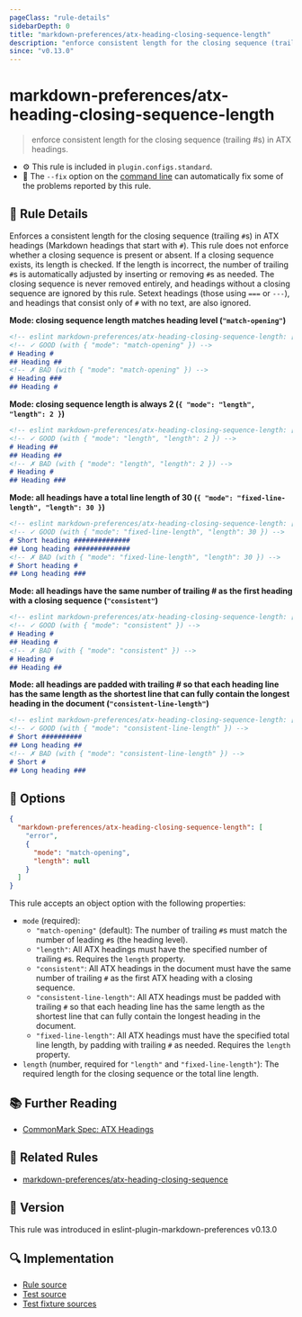 ```yaml
---
pageClass: "rule-details"
sidebarDepth: 0
title: "markdown-preferences/atx-heading-closing-sequence-length"
description: "enforce consistent length for the closing sequence (trailing #s) in ATX headings."
since: "v0.13.0"
---
```


# markdown-preferences/atx-heading-closing-sequence-length

> enforce consistent length for the closing sequence (trailing #s) in ATX headings.

- ⚙️ This rule is included in `plugin.configs.standard`.
- 🔧 The `--fix` option on the [command line](https://eslint.org/docs/user-guide/command-line-interface#fixing-problems) can automatically fix some of the problems reported by this rule.

## 📖 Rule Details

Enforces a consistent length for the closing sequence (trailing `#`s) in ATX headings (Markdown headings that start with `#`).
This rule does not enforce whether a closing sequence is present or absent. If a closing sequence exists, its length is checked. If the length is incorrect, the number of trailing `#`s is automatically adjusted by inserting or removing `#`s as needed. The closing sequence is never removed entirely, and headings without a closing sequence are ignored by this rule. Setext headings (those using `===` or `---`), and headings that consist only of `#` with no text, are also ignored.

**Mode: closing sequence length matches heading level (`"match-opening"`)**

<!-- prettier-ignore-start -->

<!-- eslint-skip -->

```md
<!-- eslint markdown-preferences/atx-heading-closing-sequence-length: ["error", {"mode": "match-opening"}] -->
<!-- ✓ GOOD (with { "mode": "match-opening" }) -->
# Heading #
## Heading ##
<!-- ✗ BAD (with { "mode": "match-opening" }) -->
# Heading ###
## Heading #
```

<!-- prettier-ignore-end -->

**Mode: closing sequence length is always 2 (`{ "mode": "length", "length": 2 }`)**

<!-- prettier-ignore-start -->

<!-- eslint-skip -->

```md
<!-- eslint markdown-preferences/atx-heading-closing-sequence-length: ["error", {"mode": "length", "length": 2}] -->
<!-- ✓ GOOD (with { "mode": "length", "length": 2 }) -->
# Heading ##
## Heading ##
<!-- ✗ BAD (with { "mode": "length", "length": 2 }) -->
# Heading #
## Heading ###
```

<!-- prettier-ignore-end -->

**Mode: all headings have a total line length of 30 (`{ "mode": "fixed-line-length", "length": 30 }`)**

<!-- prettier-ignore-start -->

<!-- eslint-skip -->

```md
<!-- eslint markdown-preferences/atx-heading-closing-sequence-length: ["error", {"mode": "fixed-line-length", "length": 30}] -->
<!-- ✓ GOOD (with { "mode": "fixed-line-length", "length": 30 }) -->
# Short heading ##############
## Long heading ##############
<!-- ✗ BAD (with { "mode": "fixed-line-length", "length": 30 }) -->
# Short heading #
## Long heading ###
```

<!-- prettier-ignore-end -->

**Mode: all headings have the same number of trailing # as the first heading with a closing sequence (`"consistent"`)**

<!-- prettier-ignore-start -->

<!-- eslint-skip -->

```md
<!-- eslint markdown-preferences/atx-heading-closing-sequence-length: ["error", {"mode": "consistent"}] -->
<!-- ✓ GOOD (with { "mode": "consistent" }) -->
# Heading #
## Heading #
<!-- ✗ BAD (with { "mode": "consistent" }) -->
# Heading #
## Heading ##
```

<!-- prettier-ignore-end -->

**Mode: all headings are padded with trailing # so that each heading line has the same length as the shortest line that can fully contain the longest heading in the document (`"consistent-line-length"`)**

<!-- prettier-ignore-start -->

<!-- eslint-skip -->

```md
<!-- eslint markdown-preferences/atx-heading-closing-sequence-length: ["error", {"mode": "consistent-line-length"}] -->
<!-- ✓ GOOD (with { "mode": "consistent-line-length" }) -->
# Short ##########
## Long heading ##
<!-- ✗ BAD (with { "mode": "consistent-line-length" }) -->
# Short #
## Long heading ###
```

<!-- prettier-ignore-end -->

## 🔧 Options

```json
{
  "markdown-preferences/atx-heading-closing-sequence-length": [
    "error",
    {
      "mode": "match-opening",
      "length": null
    }
  ]
}
```

This rule accepts an object option with the following properties:

- `mode` (required):
  - `"match-opening"` (default): The number of trailing `#`s must match the number of leading `#`s (the heading level).
  - `"length"`: All ATX headings must have the specified number of trailing `#`s. Requires the `length` property.
  - `"consistent"`: All ATX headings in the document must have the same number of trailing `#` as the first ATX heading with a closing sequence.
  - `"consistent-line-length"`: All ATX headings must be padded with trailing `#` so that each heading line has the same length as the shortest line that can fully contain the longest heading in the document.
  - `"fixed-line-length"`: All ATX headings must have the specified total line length, by padding with trailing `#` as needed. Requires the `length` property.
- `length` (number, required for `"length"` and `"fixed-line-length"`): The required length for the closing sequence or the total line length.

## 📚 Further Reading

- [CommonMark Spec: ATX Headings]

[CommonMark Spec: ATX Headings]: https://spec.commonmark.org/0.31.2/#atx-heading

## 👫 Related Rules

- [markdown-preferences/atx-heading-closing-sequence](./atx-heading-closing-sequence.md)

## 🚀 Version

This rule was introduced in eslint-plugin-markdown-preferences v0.13.0

## 🔍 Implementation

- [Rule source](https://github.com/ota-meshi/eslint-plugin-markdown-preferences/blob/main/src/rules/atx-heading-closing-sequence-length.ts)
- [Test source](https://github.com/ota-meshi/eslint-plugin-markdown-preferences/blob/main/tests/src/rules/atx-heading-closing-sequence-length.ts)
- [Test fixture sources](https://github.com/ota-meshi/eslint-plugin-markdown-preferences/tree/main/tests/fixtures/rules/atx-heading-closing-sequence-length)
